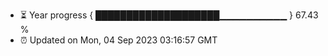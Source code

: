 - ⏳ Year progress { ████████████████████▁▁▁▁▁▁▁▁▁▁ } 67.43 %
- ⏰ Updated on Mon, 04 Sep 2023 03:16:57 GMT

